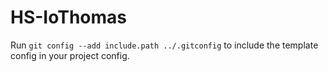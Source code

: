 # HS-IoThomas

Run `git config --add include.path ../.gitconfig` to include the template config in your project config.
